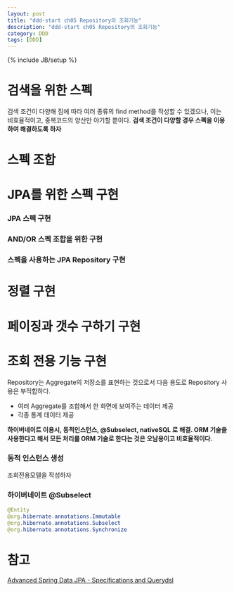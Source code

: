 ```yaml
---
layout: post
title: "ddd-start ch05 Repository의 조회기능"
description: "ddd-start ch05 Repository의 조회기능"
category: DDD
tags: [DDD]
---
```

{% include JB/setup %}

# 검색을 위한 스펙
검색 조건이 다양해 짐에 따라 여러 종류의 find method를 작성할 수 있겠으나,
이는 비효율적이고, 중복코드의 양산만 야기할 뿐이다.
**검색 조건이 다양할 경우 스펙을 이용하여 해결하도록 하자**

# 스펙 조합

# JPA를 위한 스펙 구현
### JPA 스펙 구현
### AND/OR 스펙 조합을 위한 구현
### 스펙을 사용하는 JPA Repository 구현

# 정렬 구현

# 페이징과 갯수 구하기 구현

# 조회 전용 기능 구현
Repository는 Aggregate의 저장소를 표현하는 것으로서 다음 용도로 Repository 사용은 부적합하다.
- 여러 Aggregate를 조합해서 한 화면에 보여주는 데이터 제공
- 각종 통계 데이터 제공

**하이버네이트 이용시, 동적인스턴스, @Subselect, nativeSQL 로 해결.
ORM 기술을 사용한다고 해서 모든 처리를 ORM 기술로 한다는 것은 오남용이고 비효율적이다.**

### 동적 인스턴스 생성
조회전용모델을 작성하자

### 하이버네이트 @Subselect

```java
@Entity
@org.hibernate.annotations.Immutable
@org.hibernate.annotations.Subselect
@org.hibernate.annotations.Synchronize
```

# 참고

[Advanced Spring Data JPA - Specifications and Querydsl](https://spring.io/blog/2011/04/26/advanced-spring-data-jpa-specifications-and-querydsl/)
